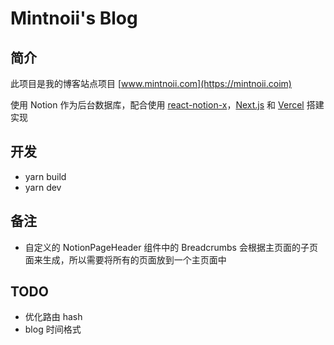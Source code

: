 # Mintnoii's Blog

## 简介

此项目是我的博客站点项目 [www.mintnoii.com](https://mintnoii.coim)

使用 Notion 作为后台数据库，配合使用 [react-notion-x](https://github.com/NotionX/react-notion-x)，[Next.js](https://nextjs.org/) 和 [Vercel](https://vercel.com) 搭建实现

## 开发

- yarn build
- yarn dev

## 备注

- 自定义的 NotionPageHeader 组件中的 Breadcrumbs 会根据主页面的子页面来生成，所以需要将所有的页面放到一个主页面中

## TODO

- 优化路由 hash
- blog 时间格式
